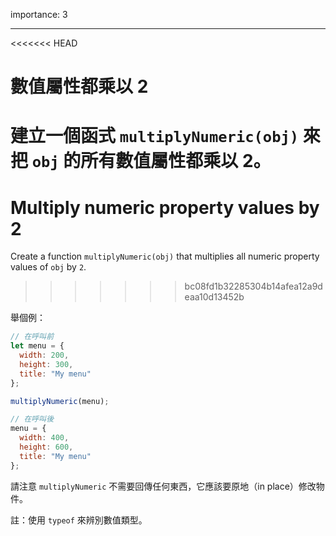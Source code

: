 importance: 3

---

<<<<<<< HEAD
# 數值屬性都乘以 2

建立一個函式 `multiplyNumeric(obj)` 來把 `obj` 的所有數值屬性都乘以 2。
=======
# Multiply numeric property values by 2

Create a function `multiplyNumeric(obj)` that multiplies all numeric property values of `obj` by `2`.
>>>>>>> bc08fd1b32285304b14afea12a9deaa10d13452b

舉個例：

```js
// 在呼叫前
let menu = {
  width: 200,
  height: 300,
  title: "My menu"
};

multiplyNumeric(menu);

// 在呼叫後
menu = {
  width: 400,
  height: 600,
  title: "My menu"
};
```

請注意 `multiplyNumeric` 不需要回傳任何東西，它應該要原地（in place）修改物件。

註：使用 `typeof` 來辨別數值類型。

